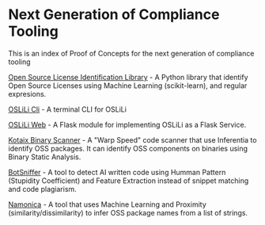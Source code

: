 # Next Generation of Compliance Tooling

This is an index of Proof of Concepts for the next generation of compliance tooling

[Open Source License Identification Library](https://github.com/oscarvalenzuelab/oslili) - A Python library that identify Open Source Licenses using Machine Learning (scikit-learn), and regular expresions.

[OSLiLi Cli](https://github.com/oscarvalenzuelab/OSLiLi-cli) [](https://github.com/oscarvalenzuelab/oslili-flask) \- A terminal CLI for OSLiLi

[OSLiLi Web](https://github.com/oscarvalenzuelab/OSLiLi-Flask) [](https://github.com/oscarvalenzuelab/oslili-flask) \- A Flask module for implementing OSLiLi as a Flask Service.

[Kotaix Binary Scanner](https://github.com/oscarvalenzuelab/kotaix) - A "Warp Speed" code scanner that use Inferentia to identify OSS packages. It can identify OSS components on binaries using Binary Static Analysis.

[BotSniffer](https://github.com/oscarvalenzuelab/botsniffer) - A tool to detect AI written code using Humman Pattern (Stupidity Coefficient) and Feature Extraction instead of snippet matching and code plagiarism.

[Namonica](https://github.com/oscarvalenzuelab/namonica) - A tool that uses Machine Learning and Proximity (similarity/dissimilarity) to infer OSS package names from a list of strings.
